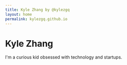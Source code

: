 ```yaml
---
title: Kyle Zhang by @kylezgq
layout: home
permalink: kylezgq.github.io
---
```


# Kyle Zhang

I'm a curious kid obsessed with technology and startups.

